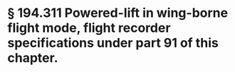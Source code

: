 # § 194.311   Powered-lift in wing-borne flight mode, flight recorder specifications under part 91 of this chapter.

